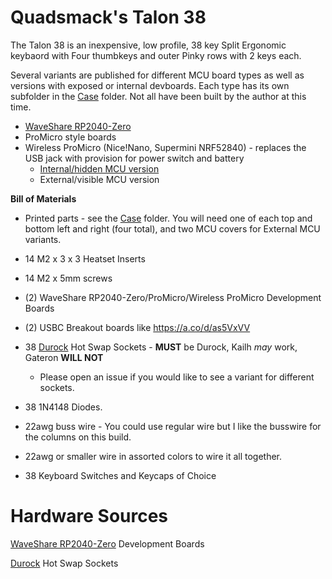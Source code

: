 # Quadsmack's Talon 38
The Talon 38 is an inexpensive, low profile, 38 key Split Ergonomic keybaord with Four thumbkeys and outer Pinky rows with 2 keys each.

Several variants are published for different MCU board types as well as versions with exposed or internal devboards. Each type has its own subfolder in the [Case](./Case/) folder. Not all have been built by the author at this time.
* [WaveShare RP2040-Zero](./Case/RP2040Zero/)
* ProMicro style boards
* Wireless ProMicro (Nice!Nano, Supermini NRF52840) - replaces the USB jack with provision for power switch and battery
  * [Internal/hidden MCU version](./Case/ProMicro-Wireless-Internal/)
  * External/visible MCU version

__Bill of Materials__
* Printed parts - see the [Case](./Case/) folder. You will need one of each top and bottom left and right (four total), and two MCU covers for External MCU variants.
  
* 14 M2 x 3 x 3 Heatset Inserts
* 14 M2 x 5mm screws
* (2) WaveShare RP2040-Zero/ProMicro/Wireless ProMicro Development Boards
* (2) USBC Breakout boards like https://a.co/d/as5VxVV
* 38 [Durock](https://a.co/d/aWsOsjq) Hot Swap Sockets - **MUST** be Durock, Kailh _may_ work, Gateron **WILL NOT**
  * Please open an issue if you would like to see a variant for different sockets.
* 38 1N4148 Diodes.
* 22awg buss wire - You could use regular wire but I like the busswire for the columns on this build.
* 22awg or smaller wire in assorted colors to wire it all together.
* 38 Keyboard Switches and Keycaps of Choice

# Hardware Sources
[WaveShare RP2040-Zero](https://www.waveshare.com/rp2040-zero.htm) Development Boards

[Durock](https://a.co/d/aWsOsjq) Hot Swap Sockets
